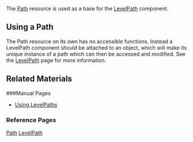The [Path](https://github.com/zeroengineteam/ZeroDocs/blob/master/zero_editor_documentation/code_reference/class_reference/path.markdown) resource is used as a base for the [LevelPath](https://github.com/zeroengineteam/ZeroDocs/blob/master/zero_editor_documentation/zeromanual/gameplay/levelpath.markdown) component. 


## Using a Path

The Path resource on its own has no accessible functions. Instead a LevelPath component should be attached to an object, which will make its unique instance of a path which can then be accessed and modified. See the [LevelPath](https://github.com/zeroengineteam/ZeroDocs/blob/master/zero_editor_documentation.markdown) page for more information. 


## Related Materials

###Manual Pages
- [Using LevelPaths](https://github.com/zeroengineteam/ZeroDocs/blob/master/zero_editor_documentation.markdown)


### Reference Pages

[Path](https://github.com/zeroengineteam/ZeroDocs/blob/master/zero_editor_documentation/code_reference/class_reference/path.markdown) 
[LevelPath](https://github.com/zeroengineteam/ZeroDocs/blob/master/zero_editor_documentation/code_reference/class_reference/levelpath.markdown) 
 

 